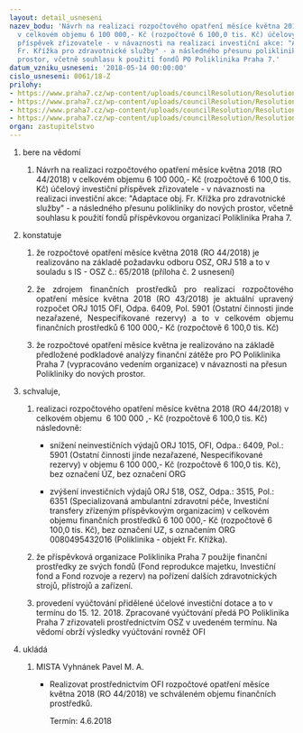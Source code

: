 ```yaml
---
layout: detail_usneseni
nazev_bodu: 'Návrh na realizaci rozpočtového opatření měsíce května 2018 (RO 44/2018)
  v celkovém objemu 6 100 000,- Kč (rozpočtově 6 100,0 tis. Kč) účelový investiční
  příspěvek zřizovatele - v návaznosti na realizaci investiční akce: "Adaptace obj.
  Fr. Křížka pro zdravotnické služby" - a následného přesunu polikliniky do nových
  prostor, včetně souhlasu k použití fondů PO Poliklinika Praha 7.'
datum_vzniku_usneseni: '2018-05-14 00:00:00'
cislo_usneseni: 0061/18-Z
prilohy:
- https://www.praha7.cz/wp-content/uploads/councilResolution/Resolutions/29870/export/Duvodovazprava~354950.docx
- https://www.praha7.cz/wp-content/uploads/councilResolution/Resolutions/29870/export/IS_65_OSZ_2018_SAZ_investicnidotace_UR_05_2018~354949.doc
- https://www.praha7.cz/wp-content/uploads/councilResolution/Resolutions/29870/export/Usneseni_RMC_0366_18_R~354948.pdf
- https://www.praha7.cz/wp-content/uploads/councilResolution/Resolutions/29870/export/export~355169.pdf
organ: zastupitelstvo
---
```

<ol class="urzList_view" id="urzList">
<li id="" class="urzClass1"><span name="1">bere na vědomí</span> 
<ol class="urzOlClass">
<li id="" class="urzClass2" style="TEXT-ALIGN: left"><span><p>Návrh na realizaci rozpočtového opatření měsíce května 2018 (RO 44/2018) v celkovém objemu 6 100 000,- Kč (rozpočtově 6 100,0 tis. Kč) účelový investiční příspěvek zřizovatele - v návaznosti na realizaci investiční akce: "Adaptace obj. Fr. Křížka pro zdravotnické služby" - a následného přesunu polikliniky do nových prostor, včetně souhlasu k použití fondů příspěvkovou organizací Poliklinika Praha 7.</p></span></li></ol></li>
<li id="" class="urzClass1"><span name="6">konstatuje</span> 
<ol id="" class="urzOlClass">
<li id="" class="urzClass2" style="TEXT-ALIGN: left"><span><p>že rozpočtové opatření měsíce května 2018 (RO 44/2018)&nbsp;je realizováno na základě požadavku odboru OSZ, ORJ 518 a to v souladu s IS - OSZ č.: 65/2018 (příloha č. 2 usnesení)</p></span></li>
<li id="" class="urzClass2" style="TEXT-ALIGN: justify"><span><p style="TEXT-ALIGN: justify" data-mce-style="text-align: justify;">že zdrojem finančních prostředků pro realizaci rozpočtového opatření měsíce května 2018 (RO 43/2018) je aktuální upravený rozpočet ORJ 1015 OFI, Odpa. 6409, Pol. 5901 (Ostatní činnosti jinde nezařazené, Nespecifikované rezervy) a to v celkovém objemu finančních prostředků 6 100 000,- Kč (rozpočtově 6 100,0 tis. Kč)<br></p></span></li><li class="urzClass2" id="" style="text-align: left;"><span><p>že rozpočtové opatření měsíce května je realizováno na základě předložené podkladové analýzy finanční zátěže pro PO Poliklinika Praha 7 (vypracováno vedením organizace) v návaznosti na přesun Polikliniky do nových prostor.</p></span></li>
</ol></li>
<li id="" class="urzClass1"><span name="89">schvaluje,</span> 
<ol id="" class="urzOlClass">
<li id="" class="urzClass2" style="TEXT-ALIGN: left"><span><p>realizaci rozpočtového opatření&nbsp;měsíce května 2018 (RO 44/2018) v celkovém objemu&nbsp; 6 100 000 ,- Kč (rozpočtově 6 100,0 tis. Kč) následovně:</p></span>
<ul id="" class="urzUlClass">
<li id="" class="urzClass3" style="TEXT-ALIGN: left"><span><p>snížení neinvestičních výdajů ORJ 1015, OFI, Odpa.: 6409, Pol.: 5901 (Ostatní činnosti jinde nezařazené, Nespecifikované rezervy) v objemu 6 100 000,- Kč (rozpočtově 6 100,0 tis. Kč), bez označení ÚZ, bez označení ORG<br></p></span></li>
<li style="text-align: left;" id="" class="urzClass3"><span><p>zvýšení investičních výdajů ORJ 518, OSZ, Odpa.: 3515, Pol.: 6351 (Specializovaná ambulantní zdravotní péče, Investiční transfery zřízeným příspěvkovým organizacím) v celkovém objemu finančních prostředků 6 100 000,- Kč (rozpočtově 6 100,0 tis. Kč), bez označení UZ, s označením ORG 0080495432016 (Poliklinika - objekt Fr. Křížka). <br></p></span></li></ul></li><li style="text-align: left;" id="" class="urzClass2"><span><p>že příspěvková organizace Poliklinika Praha 7 použije finanční prostředky ze svých fondů (Fond reprodukce majetku, Investiční fond a Fond rozvoje a rezerv) na pořízení dalších zdravotnických strojů, přístrojů a zařízení.<br></p></span></li><li style="text-align: left;" id="" class="urzClass2"><span><p>provedení vyúčtování přidělené účelové investiční dotace a to v termínu do 15. 12. 2018. Zpracované vyúčtování předá PO Poliklinika Praha 7 zřizovateli prostřednictvím OSZ v uvedeném termínu. Na vědomí obrží výsledky vyúčtování rovněž OFI</p></span></li>
</ol></li><li class="urzClass1" id="urzUkoly"><span name="1">ukládá</span><ol class="urzOlClass"><li class="urzClass2"><span><p>MISTA Vyhnánek Pavel M. A.</p></span><ul class="urzUlClass"><li class="urzClass3"><span><p>Realizovat prostřednictvím OFI rozpočtové opatření měsíce května 2018 (RO 44/2018) ve schváleném objemu finančních prostředků.</p></span><span class="urzUkolTermin">  Termín:&nbsp;4.6.2018</span></li></ul></li></ol></li>
</ol>